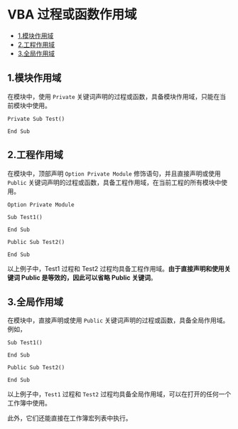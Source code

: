 # VBA 过程或函数作用域

* [1.模块作用域](#模块作用域)
* [2.工程作用域](#工程作用域)
* [3.全局作用域](#全局作用域)

## <a name="模块作用域">1.模块作用域</a>

在模块中，使用 `Private` 关键词声明的过程或函数，具备模块作用域，只能在当前模块中使用。
```vba
Private Sub Test()

End Sub
```

## <a name="工程作用域">2.工程作用域</a>

在模块中，顶部声明 `Option Private Module` 修饰语句，并且直接声明或使用 `Public` 关键词声明的过程或函数，具备工程作用域，在当前工程的所有模块中使用。
```vba
Option Private Module

Sub Test1()

End Sub

Public Sub Test2()

End Sub
```
以上例子中，Test1 过程和 Test2 过程均具备工程作用域。**由于直接声明和使用关键词 Public 是等效的，因此可以省略 Public 关键词**。

## <a name="全局作用域">3.全局作用域</a>

在模块中，直接声明或使用 `Public` 关键词声明的过程或函数，具备全局作用域。例如，
```vba
Sub Test1()

End Sub

Public Sub Test2()

End Sub
```
以上例子中，`Test1` 过程和 `Test2` 过程均具备全局作用域，可以在打开的任何一个工作簿中使用。

此外，它们还能直接在工作簿宏列表中执行。

